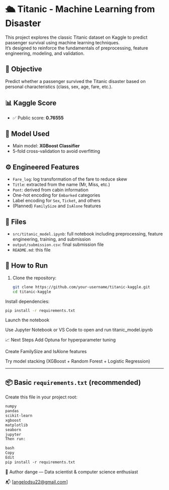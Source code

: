 # 🛳️ Titanic - Machine Learning from Disaster

This project explores the classic Titanic dataset on Kaggle to predict passenger survival using machine learning techniques.  
It’s designed to reinforce the fundamentals of preprocessing, feature engineering, modeling, and validation.

## 🎯 Objective
Predict whether a passenger survived the Titanic disaster based on personal characteristics (class, sex, age, fare, etc.).

## 📊 Kaggle Score
- ✅ Public score: **0.76555**

## 🧠 Model Used
- Main model: **XGBoost Classifier**
- 5-fold cross-validation to avoid overfitting

## ⚙️ Engineered Features
- `Fare_log`: log transformation of the fare to reduce skew
- `Title`: extracted from the name (Mr, Miss, etc.)
- `Pont`: derived from cabin information
- One-hot encoding for `Embarked` categories
- Label encoding for `Sex`, `Ticket`, and others
- (Planned) `FamilySize` and `IsAlone` features

## 📂 Files
- `src/titanic_model.ipynb`: full notebook including preprocessing, feature engineering, training, and submission
- `output/submission.csv`: final submission file
- `README.md`: this file

## 🔧 How to Run
1. Clone the repository:
   ```bash
   git clone https://github.com/your-username/titanic-kaggle.git
   cd titanic-kaggle
Install dependencies:

```bash
pip install -r requirements.txt
```
Launch the notebook

Use Jupyter Notebook or VS Code to open and run titanic_model.ipynb

📈 Next Steps
Add Optuna for hyperparameter tuning

Create FamilySize and IsAlone features

Try model stacking (XGBoost + Random Forest + Logistic Regression)

---

## 📦 Basic `requirements.txt` (recommended)
Create this file in your project root:

```txt
numpy
pandas
scikit-learn
xgboost
matplotlib
seaborn
jupyter
Then run:

bash
Copy
Edit
pip install -r requirements.txt
```

👤 Author
dange — Data scientist & computer science enthusiast

📬 [angelodsu22@gmail.com]

